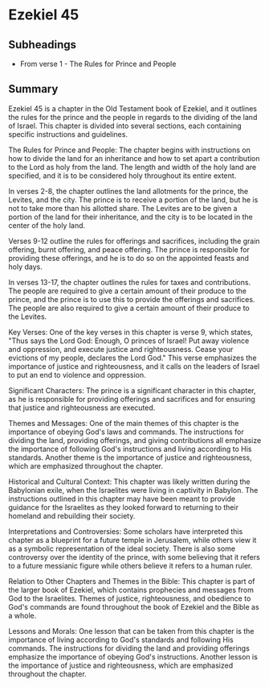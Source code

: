 # Ezekiel 45

## Subheadings

* From verse 1 - The Rules for Prince and People

## Summary

Ezekiel 45 is a chapter in the Old Testament book of Ezekiel, and it outlines the rules for the prince and the people in regards to the dividing of the land of Israel. This chapter is divided into several sections, each containing specific instructions and guidelines.

The Rules for Prince and People:
The chapter begins with instructions on how to divide the land for an inheritance and how to set apart a contribution to the Lord as holy from the land. The length and width of the holy land are specified, and it is to be considered holy throughout its entire extent.

In verses 2-8, the chapter outlines the land allotments for the prince, the Levites, and the city. The prince is to receive a portion of the land, but he is not to take more than his allotted share. The Levites are to be given a portion of the land for their inheritance, and the city is to be located in the center of the holy land.

Verses 9-12 outline the rules for offerings and sacrifices, including the grain offering, burnt offering, and peace offering. The prince is responsible for providing these offerings, and he is to do so on the appointed feasts and holy days.

In verses 13-17, the chapter outlines the rules for taxes and contributions. The people are required to give a certain amount of their produce to the prince, and the prince is to use this to provide the offerings and sacrifices. The people are also required to give a certain amount of their produce to the Levites.

Key Verses:
One of the key verses in this chapter is verse 9, which states, "Thus says the Lord God: Enough, O princes of Israel! Put away violence and oppression, and execute justice and righteousness. Cease your evictions of my people, declares the Lord God." This verse emphasizes the importance of justice and righteousness, and it calls on the leaders of Israel to put an end to violence and oppression.

Significant Characters:
The prince is a significant character in this chapter, as he is responsible for providing offerings and sacrifices and for ensuring that justice and righteousness are executed.

Themes and Messages:
One of the main themes of this chapter is the importance of obeying God's laws and commands. The instructions for dividing the land, providing offerings, and giving contributions all emphasize the importance of following God's instructions and living according to His standards. Another theme is the importance of justice and righteousness, which are emphasized throughout the chapter.

Historical and Cultural Context:
This chapter was likely written during the Babylonian exile, when the Israelites were living in captivity in Babylon. The instructions outlined in this chapter may have been meant to provide guidance for the Israelites as they looked forward to returning to their homeland and rebuilding their society.

Interpretations and Controversies:
Some scholars have interpreted this chapter as a blueprint for a future temple in Jerusalem, while others view it as a symbolic representation of the ideal society. There is also some controversy over the identity of the prince, with some believing that it refers to a future messianic figure while others believe it refers to a human ruler.

Relation to Other Chapters and Themes in the Bible:
This chapter is part of the larger book of Ezekiel, which contains prophecies and messages from God to the Israelites. Themes of justice, righteousness, and obedience to God's commands are found throughout the book of Ezekiel and the Bible as a whole.

Lessons and Morals:
One lesson that can be taken from this chapter is the importance of living according to God's standards and following His commands. The instructions for dividing the land and providing offerings emphasize the importance of obeying God's instructions. Another lesson is the importance of justice and righteousness, which are emphasized throughout the chapter.
